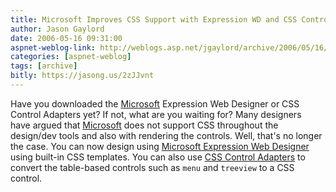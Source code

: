 ```yaml
---
title: Microsoft Improves CSS Support with Expression WD and CSS Control Adapters
author: Jason Gaylord
date: 2006-05-16 09:31:00
aspnet-weblog-link: http://weblogs.asp.net/jgaylord/archive/2006/05/16/446708.aspx
categories: [aspnet-weblog]
tags: [archive]
bitly: https://jasong.us/2zJJvnt
---
```


Have you downloaded the [Microsoft](http://www.microsoft.com/ "Microsoft") Expression Web Designer or CSS Control Adapters yet? If not, what are you waiting for? Many designers have argued that [Microsoft](http://www.microsoft.com/ "Microsoft") does not support CSS throughout the design/dev tools and also with rendering the controls. Well, that's no longer the case. You can now design using [Microsoft Expression Web Designer](http://www.microsoft.com/products/expression/en/web_designer/wd_free_trial.aspx) using built-in CSS templates. You can also use [CSS Control Adapters](http://www.asp.net/cssadapters/) to convert the table-based controls such as `menu` and `treeview` to a CSS control.